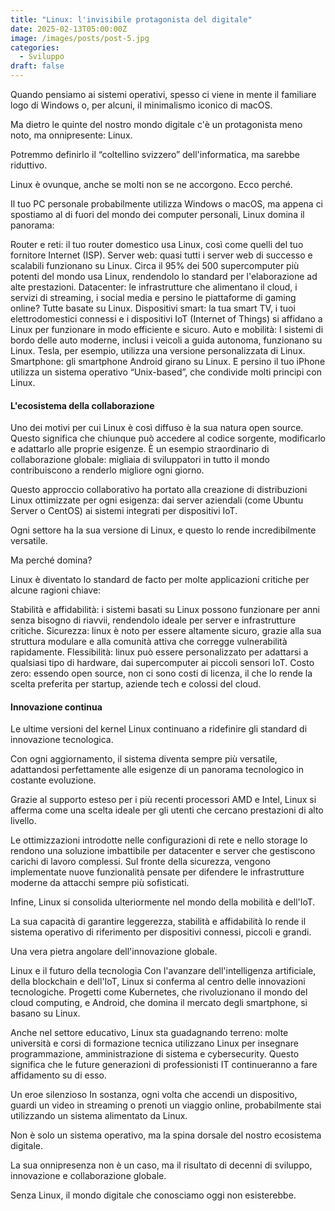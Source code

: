 ```yaml
---
title: "Linux: l'invisibile protagonista del digitale"
date: 2025-02-13T05:00:00Z
image: /images/posts/post-5.jpg
categories:
  - Sviluppo
draft: false
---
```


Quando pensiamo ai sistemi operativi, spesso ci viene in mente il familiare logo di Windows o, per alcuni, il minimalismo iconico di macOS.

Ma dietro le quinte del nostro mondo digitale c'è un protagonista meno noto, ma onnipresente: Linux.

Potremmo definirlo il “coltellino svizzero” dell'informatica, ma sarebbe riduttivo.

Linux è ovunque, anche se molti non se ne accorgono. Ecco perché.

Il tuo PC personale probabilmente utilizza Windows o macOS, ma appena ci spostiamo al di fuori del mondo dei computer personali, Linux domina il panorama:

Router e reti: il tuo router domestico usa Linux, così come quelli del tuo fornitore Internet (ISP).
Server web: quasi tutti i server web di successo e scalabili funzionano su Linux. Circa il 95% dei 500 supercomputer più potenti del mondo usa Linux, rendendolo lo standard per l'elaborazione ad alte prestazioni.
Datacenter: le infrastrutture che alimentano il cloud, i servizi di streaming, i social media e persino le piattaforme di gaming online? Tutte basate su Linux.
Dispositivi smart: la tua smart TV, i tuoi elettrodomestici connessi e i dispositivi IoT (Internet of Things) si affidano a Linux per funzionare in modo efficiente e sicuro.
Auto e mobilità: I sistemi di bordo delle auto moderne, inclusi i veicoli a guida autonoma, funzionano su Linux. Tesla, per esempio, utilizza una versione personalizzata di Linux.
Smartphone: gli smartphone Android girano su Linux. E persino il tuo iPhone utilizza un sistema operativo “Unix-based”, che condivide molti principi con Linux.

#### L'ecosistema della collaborazione

Uno dei motivi per cui Linux è così diffuso è la sua natura open source. Questo significa che chiunque può accedere al codice sorgente, modificarlo e adattarlo alle proprie esigenze. È un esempio straordinario di collaborazione globale: migliaia di sviluppatori in tutto il mondo contribuiscono a renderlo migliore ogni giorno.

Questo approccio collaborativo ha portato alla creazione di distribuzioni Linux ottimizzate per ogni esigenza: dai server aziendali (come Ubuntu Server o CentOS) ai sistemi integrati per dispositivi IoT.

Ogni settore ha la sua versione di Linux, e questo lo rende incredibilmente versatile.

Ma perché domina?

Linux è diventato lo standard de facto per molte applicazioni critiche per alcune ragioni chiave:

Stabilità e affidabilità: i sistemi basati su Linux possono funzionare per anni senza bisogno di riavvii, rendendolo ideale per server e infrastrutture critiche.
Sicurezza: linux è noto per essere altamente sicuro, grazie alla sua struttura modulare e alla comunità attiva che corregge vulnerabilità rapidamente.
Flessibilità: linux può essere personalizzato per adattarsi a qualsiasi tipo di hardware, dai supercomputer ai piccoli sensori IoT.
Costo zero: essendo open source, non ci sono costi di licenza, il che lo rende la scelta preferita per startup, aziende tech e colossi del cloud.

#### Innovazione continua

Le ultime versioni del kernel Linux continuano a ridefinire gli standard di innovazione tecnologica.

Con ogni aggiornamento, il sistema diventa sempre più versatile, adattandosi perfettamente alle esigenze di un panorama tecnologico in costante evoluzione.

Grazie al supporto esteso per i più recenti processori AMD e Intel, Linux si afferma come una scelta ideale per gli utenti che cercano prestazioni di alto livello.

Le ottimizzazioni introdotte nelle configurazioni di rete e nello storage lo rendono una soluzione imbattibile per datacenter e server che gestiscono carichi di lavoro complessi. Sul fronte della sicurezza, vengono implementate nuove funzionalità pensate per difendere le infrastrutture moderne da attacchi sempre più sofisticati.

Infine, Linux si consolida ulteriormente nel mondo della mobilità e dell'IoT.

La sua capacità di garantire leggerezza, stabilità e affidabilità lo rende il sistema operativo di riferimento per dispositivi connessi, piccoli e grandi.

Una vera pietra angolare dell'innovazione globale.

Linux e il futuro della tecnologia
Con l'avanzare dell'intelligenza artificiale, della blockchain e dell'IoT, Linux si conferma al centro delle innovazioni tecnologiche. Progetti come Kubernetes, che rivoluzionano il mondo del cloud computing, e Android, che domina il mercato degli smartphone, si basano su Linux.

Anche nel settore educativo, Linux sta guadagnando terreno: molte università e corsi di formazione tecnica utilizzano Linux per insegnare programmazione, amministrazione di sistema e cybersecurity. Questo significa che le future generazioni di professionisti IT continueranno a fare affidamento su di esso.

Un eroe silenzioso
In sostanza, ogni volta che accendi un dispositivo, guardi un video in streaming o prenoti un viaggio online, probabilmente stai utilizzando un sistema alimentato da Linux.

Non è solo un sistema operativo, ma la spina dorsale del nostro ecosistema digitale.

La sua onnipresenza non è un caso, ma il risultato di decenni di sviluppo, innovazione e collaborazione globale.

Senza Linux, il mondo digitale che conosciamo oggi non esisterebbe.
